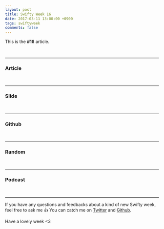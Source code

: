 ```yaml
---
layout: post
title: Swifty Week 16
date: 2017-03-11 13:00:00 +0900
tags: swiftyweek
comments: false
---
```


This is the **#16** article. 

<br>

---

### Article

<br>

---

### Slide

<br>

---

### Github

<br>

---

### Random

<br>

---

### Podcast

<br>

---

If you have any questions and feedbacks about a kind of new Swifty week, feel free to ask me :+1:
You can catch me on [Twitter](https://twitter.com/pixyzehn) and [Github](https://github.com/pixyzehn).

Have a lovely week <3


